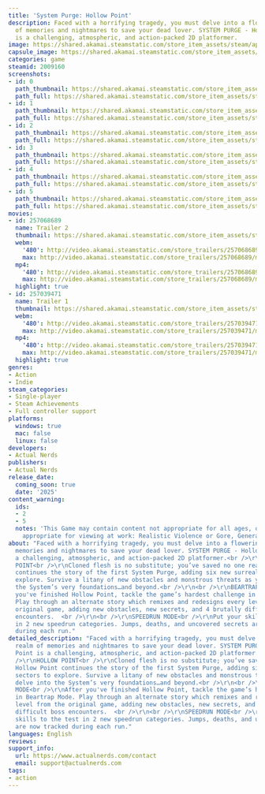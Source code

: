```yaml
---
title: 'System Purge: Hollow Point'
description: Faced with a horrifying tragedy, you must delve into a flowering realm
  of memories and nightmares to save your dead lover. SYSTEM PURGE - Hollow Point
  is a challenging, atmospheric, and action-packed 2D platformer.
image: https://shared.akamai.steamstatic.com/store_item_assets/steam/apps/2009160/header.jpg?t=1730135855
capsule_image: https://shared.akamai.steamstatic.com/store_item_assets/steam/apps/2009160/capsule_231x87.jpg?t=1730135855
categories: game
steamid: 2009160
screenshots:
- id: 0
  path_thumbnail: https://shared.akamai.steamstatic.com/store_item_assets/steam/apps/2009160/ss_e41395627a641d6d01621311e8856a6ed382ab4c.600x338.jpg?t=1730135855
  path_full: https://shared.akamai.steamstatic.com/store_item_assets/steam/apps/2009160/ss_e41395627a641d6d01621311e8856a6ed382ab4c.1920x1080.jpg?t=1730135855
- id: 1
  path_thumbnail: https://shared.akamai.steamstatic.com/store_item_assets/steam/apps/2009160/ss_7613b7715e997e20fa30c46047fbd73ae29138ea.600x338.jpg?t=1730135855
  path_full: https://shared.akamai.steamstatic.com/store_item_assets/steam/apps/2009160/ss_7613b7715e997e20fa30c46047fbd73ae29138ea.1920x1080.jpg?t=1730135855
- id: 2
  path_thumbnail: https://shared.akamai.steamstatic.com/store_item_assets/steam/apps/2009160/ss_c53e85f6368f0b4ba20cd3fa06a4ea97b5e09e9f.600x338.jpg?t=1730135855
  path_full: https://shared.akamai.steamstatic.com/store_item_assets/steam/apps/2009160/ss_c53e85f6368f0b4ba20cd3fa06a4ea97b5e09e9f.1920x1080.jpg?t=1730135855
- id: 3
  path_thumbnail: https://shared.akamai.steamstatic.com/store_item_assets/steam/apps/2009160/ss_5a0e67d205799ff4a018647489a0c34880872a6d.600x338.jpg?t=1730135855
  path_full: https://shared.akamai.steamstatic.com/store_item_assets/steam/apps/2009160/ss_5a0e67d205799ff4a018647489a0c34880872a6d.1920x1080.jpg?t=1730135855
- id: 4
  path_thumbnail: https://shared.akamai.steamstatic.com/store_item_assets/steam/apps/2009160/ss_3c61926c868f3ebc94dd34617119b7b66afbc8b6.600x338.jpg?t=1730135855
  path_full: https://shared.akamai.steamstatic.com/store_item_assets/steam/apps/2009160/ss_3c61926c868f3ebc94dd34617119b7b66afbc8b6.1920x1080.jpg?t=1730135855
- id: 5
  path_thumbnail: https://shared.akamai.steamstatic.com/store_item_assets/steam/apps/2009160/ss_f9986b539515640eae5ca7d844f29955ba6d5c3b.600x338.jpg?t=1730135855
  path_full: https://shared.akamai.steamstatic.com/store_item_assets/steam/apps/2009160/ss_f9986b539515640eae5ca7d844f29955ba6d5c3b.1920x1080.jpg?t=1730135855
movies:
- id: 257068689
  name: Trailer 2
  thumbnail: https://shared.akamai.steamstatic.com/store_item_assets/steam/apps/257068689/c4e61efd4edb4406b97fa725be6a9af219b6fb22/movie_600x337.jpg?t=1730127945
  webm:
    '480': http://video.akamai.steamstatic.com/store_trailers/257068689/movie480_vp9.webm?t=1730127945
    max: http://video.akamai.steamstatic.com/store_trailers/257068689/movie_max_vp9.webm?t=1730127945
  mp4:
    '480': http://video.akamai.steamstatic.com/store_trailers/257068689/movie480.mp4?t=1730127945
    max: http://video.akamai.steamstatic.com/store_trailers/257068689/movie_max.mp4?t=1730127945
  highlight: true
- id: 257039471
  name: Trailer 1
  thumbnail: https://shared.akamai.steamstatic.com/store_item_assets/steam/apps/257039471/movie.293x165.jpg?t=1730127949
  webm:
    '480': http://video.akamai.steamstatic.com/store_trailers/257039471/movie480_vp9.webm?t=1730127949
    max: http://video.akamai.steamstatic.com/store_trailers/257039471/movie_max_vp9.webm?t=1730127949
  mp4:
    '480': http://video.akamai.steamstatic.com/store_trailers/257039471/movie480.mp4?t=1730127949
    max: http://video.akamai.steamstatic.com/store_trailers/257039471/movie_max.mp4?t=1730127949
  highlight: true
genres:
- Action
- Indie
steam_categories:
- Single-player
- Steam Achievements
- Full controller support
platforms:
  windows: true
  mac: false
  linux: false
developers:
- Actual Nerds
publishers:
- Actual Nerds
release_date:
  coming_soon: true
  date: '2025'
content_warning:
  ids:
  - 2
  - 5
  notes: 'This Game may contain content not appropriate for all ages, or may not be
    appropriate for viewing at work: Realistic Violence or Gore, General Mature Content'
about: "Faced with a horrifying tragedy, you must delve into a flowering realm of
  memories and nightmares to save your dead lover. SYSTEM PURGE - Hollow Point is
  a challenging, atmospheric, and action-packed 2D platformer.<br />\r\n<br />\r\nHOLLOW
  POINT<br />\r\nCloned flesh is no substitute; you’ve saved no one real. Hollow Point
  continues the story of the first System Purge, adding six new surreal sectors to
  explore. Survive a litany of new obstacles and monstrous threats as you delve into
  the System’s very foundations…and beyond.<br />\r\n<br />\r\nBEARTRAP MODE<br />\r\nAfter
  you've finished Hollow Point, tackle the game’s hardest challenge in Beartrap Mode.
  Play through an alternate story which remixes and redesigns every level from the
  original game, adding new obstacles, new secrets, and 4 brutally difficult boss
  encounters.  <br />\r\n<br />\r\nSPEEDRUN MODE<br />\r\nPut your skills to the test
  in 2 new speedrun categories. Jumps, deaths, and uncovered secrets are now tracked
  during each run."
detailed_description: "Faced with a horrifying tragedy, you must delve into a flowering
  realm of memories and nightmares to save your dead lover. SYSTEM PURGE - Hollow
  Point is a challenging, atmospheric, and action-packed 2D platformer.<br />\r\n<br
  />\r\nHOLLOW POINT<br />\r\nCloned flesh is no substitute; you’ve saved no one real.
  Hollow Point continues the story of the first System Purge, adding six new surreal
  sectors to explore. Survive a litany of new obstacles and monstrous threats as you
  delve into the System’s very foundations…and beyond.<br />\r\n<br />\r\nBEARTRAP
  MODE<br />\r\nAfter you've finished Hollow Point, tackle the game’s hardest challenge
  in Beartrap Mode. Play through an alternate story which remixes and redesigns every
  level from the original game, adding new obstacles, new secrets, and 4 brutally
  difficult boss encounters.  <br />\r\n<br />\r\nSPEEDRUN MODE<br />\r\nPut your
  skills to the test in 2 new speedrun categories. Jumps, deaths, and uncovered secrets
  are now tracked during each run."
languages: English
reviews:
support_info:
  url: https://www.actualnerds.com/contact
  email: support@actualnerds.com
tags:
- action
---
```


